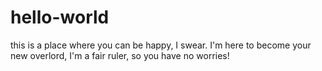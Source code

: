 # hello-world
this is a place where you can be happy, I swear.
I'm here to become your new overlord, I'm a fair ruler, so you have no worries! 
